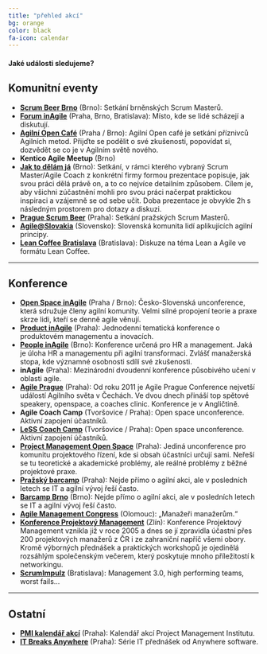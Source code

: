 ```yaml
---
title: "přehled akcí"
bg: orange
color: black
fa-icon: calendar
---
```


#### Jaké události sledujeme?

## Komunitní eventy

- **[Scrum Beer Brno](https://www.facebook.com/events/2309728389266962/)** (Brno): Setkání brněnských Scrum Masterů.
- **[Forum inAgile](https://www.foruminagile.cz/)** (Praha, Brno, Bratislava): Místo, kde se lidé scházejí a diskutují.
- **[Agilní Open Café](https://agilniasociace.cz/category/otevrena-agilni-setkani/)** (Praha / Brno): Agilní Open café je setkání příznivců Agilních metod. Přijďte se podělit o své zkušenosti, popovídat si, dozvědět se co je v Agilním světě nového.
- **Kentico Agile Meetup** (Brno)
- **[Jak to dělám já](https://jaktodelamja.cz/)** (Brno): Setkání, v rámci kterého vybraný Scrum Master/Agile Coach z konkrétní firmy formou prezentace popisuje, jak svou práci dělá právě on, a to co nejvíce detailním způsobem. Cílem je, aby všichni zúčastnění mohli pro svou práci načerpat praktickou inspiraci a vzájemně se od sebe učit. Doba prezentace je obvykle 2h s následným prostorem pro dotazy a diskuzi.
- **[Prague Scrum Beer](https://scrumbeer.cz/)** (Praha): Setkání pražských Scrum Masterů.
- **[Agile@Slovakia](https://agile.sk/)** (Slovensko): Slovenská komunita lidí aplikujících agilní principy.
- **[Lean Coffee Bratislava](https://www.meetup.com/AgileBratislava/events/263672633/)** (Bratislava): Diskuze na téma Lean a Agile ve formátu Lean Coffee.

-------------------------

## Konference

- **[Open Space inAgile](https://www.openspaceinagile.cz/)** (Praha / Brno): Česko-Slovenská unconference, která sdružuje členy agilní komunity. Velmi silné propojení teorie a praxe skrze lidi, kteří se denně agile věnují.
- **[Product inAgile](https://www.productinagile.cz)** (Praha): Jednodenní tematická konference o produktovém managementu a inovacích.
- **[People inAgile](https://www.peopleinagile.cz)** (Brno): Konference určená pro HR a management. Jaká je úloha HR a managementu při agilní transformaci. Zvlášť manažerská stopa, kde významné osobnosti sdílí své zkušenosti.
- **inAgile** (Praha): Mezinárodní dvoudenní konference působivého učení v oblasti agile.
- **[Agile Prague](https://agileprague.com)** (Praha): Od roku 2011 je Agile Prague Conference nejvetší událostí Agilního světa v Čechách. Ve dvou dnech přináší top spětové speakery, openspace, a coaches clinic. Konference je v Angličtině.
- **Agile Coach Camp** (Tvoršovice / Praha): Open space unconference. Aktivní zapojení účastníků.
- **[LeSS Coach Camp](https://lesscoachcamp.org/)** (Tvoršovice / Praha): Open space unconference. Aktivní zapojení účastníků.
- **[Project Management Open Space](https://www.pmopenspace.cz/)** (Praha): Jediná unconference pro komunitu projektového řízení, kde si obsah účastníci určují sami. Neřeší se tu teoretické a akademické problémy, ale reálné problémy z běžné projektové praxe.
- **[Pražský barcamp](https://www.prazskybarcamp.cz/)** (Praha): Nejde přímo o agilní akci, ale v posledních letech se IT a agilní vývoj řeší často.
- **[Barcamp Brno](http://www.barcampbrno.cz)** (Brno): Nejde přímo o agilní akci, ale v posledních letech se IT a agilní vývoj řeší často.
- **[Agile Management Congress](https://agilemanagementcongress.com/)** (Olomouc): &bdquo;Manažeři manažerům.&ldquo;
- **[Konference Projektový Management](https://www.konferencepm.cz)** (Zlín): Konference Projektový Management vznikla již v roce 2005 a dnes se jí zpravidla účastní přes 200 projektových manažerů z ČR i ze zahraniční napříč všemi obory. Kromě výborných přednášek a praktických workshopů je ojedinělá rozsáhlým společenským večerem, který poskytuje mnoho příležitostí k networkingu.
- **[ScrumImpulz](https://www.scrumimpulz.sk/)** (Bratislava): Management 3.0, high performing teams, worst fails…

-------------------------

## Ostatní

- **[PMI kalendář akcí](https://www.pmi.cz/kalendar-akci)** (Praha): Kalendář akcí Project Management Institutu.
- **[IT Breaks Anywhere](http://education.anywhere.cz/index.php/it-breaks)** (Praha): Série IT přednášek od Anywhere software.
